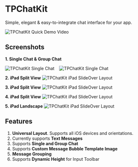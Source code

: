 # TPChatKit
Simple, elegant &amp; easy-to-integrate chat interface for your app.

![TPChatKit Quick Demo Video](https://github.com/Tarunp123/TPChatKit/blob/master/public_resources/TPChatKitDynamicHeightSupport-Demo.gif)



## Screenshots
**1. Single Chat & Group Chat**

![TPChatKit Single Chat](https://github.com/Tarunp123/TPChatKit/blob/master/public_resources/SingleChat.png) &nbsp;&nbsp; ![TPChatKit Single Chat](https://github.com/Tarunp123/TPChatKit/blob/master/public_resources/GroupChat.png) &nbsp;&nbsp;



**2. iPad Split View**
![TPChatKit iPad SlideOver Layout](https://github.com/Tarunp123/TPChatKit/blob/master/public_resources/SplitView1.PNG)

**3. iPad Split View**
![TPChatKit iPad SlideOver Layout](https://github.com/Tarunp123/TPChatKit/blob/master/public_resources/SplitView2.PNG)

**4. iPad Split View**
![TPChatKit iPad SlideOver Layout](https://github.com/Tarunp123/TPChatKit/blob/master/public_resources/SplitView3.PNG)

**5. iPad Landscape**
![TPChatKit iPad SlideOver Layout](https://github.com/Tarunp123/TPChatKit/blob/master/public_resources/iPad_Landscape.PNG)





## Features
1. **Universal Layout**. Supports all iOS devices and orientations.
2. Currently supports **Text Messages**
3. Supports **Single and Group Chat**
4. Supports **Custom Message Bubble Template Image**
5. **Message Grouping** 
6. Supports **Dynamic Height** for Input Toolbar



